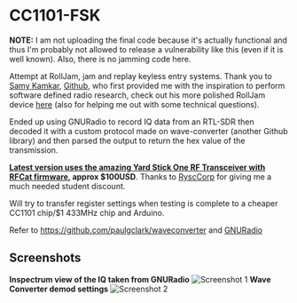 # CC1101-FSK
**NOTE:** I am not uploading the final code because it's actually functional and thus I'm probably not allowed to release a vulnerability like this (even if it is well known). Also, there is no jamming code here. 

Attempt at RollJam, jam and replay keyless entry systems. Thank you to [Samy Kamkar](http://samy.pl/), [Github](https://github.com/samyk), who first provided me with the inspiration to perform software defined radio research, check out his more polished RollJam device [here](https://www.wired.com/2015/08/hackers-tiny-device-unlocks-cars-opens-garages/) (also for helping me out with some technical questions). 

Ended up using GNURadio to record IQ data from an RTL-SDR then decoded it with a custom protocol made on wave-converter (another Github library) and then parsed the output to return the hex value of the transmission. 

**[Latest version uses the amazing Yard Stick One RF Transceiver with RFCat firmware,](https://greatscottgadgets.com/yardstickone/) approx $100USD**. Thanks to [RyscCorp](https://ryscc.com/) for giving me a much needed student discount.

Will try to transfer register settings when testing is complete to a cheaper CC1101 chip/$1 433MHz chip and Arduino.

Refer to https://github.com/paulgclark/waveconverter and [GNURadio](http://gnuradio.org/)

## Screenshots
**Inspectrum view of the IQ taken from GNURadio**
![Screenshot 1](https://github.com/trishmapow/CC1101-FSK/blob/master/Inspectrum_CORRECT2MHz_Initial.png "Inspectrum")
**Wave Converter demod settings**
![Screenshot 2](https://github.com/trishmapow/CC1101-FSK/blob/master/WaveConverterBeginningTransmissionDemod.png "Wave Converter")
